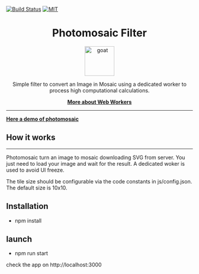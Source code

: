 [![Build Status](https://travis-ci.org/bayesianforce/photomosaic.svg?branch=master)](https://travis-ci.org/bayesianforce/photomosaic)
[![MIT](https://img.shields.io/npm/l/gccx.svg)](https://github.com/bayesianforce/photomosaic/blob/master/README.md)

<div align="center">
<h1>Photomosaic Filter</h1>

<a href="https://www.emojione.com/emoji/1f410">
<img height="80" width="80" alt="goat" src="https://raw.githubusercontent.com/kentcdodds/react-testing-library/master/other/goat.png" />
</a>

<p>Simple filter to convert an Image in Mosaic using a dedicated worker to process high computational calculations.</p>

[**More about Web Workers**](https://developer.mozilla.org/en-US/docs/Web/API/Web_Workers_API/Using_web_workers)

</div>

<hr />

[**Here a demo of photomosaic**](https://photomosaicool.herokuapp.com/)

## How it works

---

Photomosaic turn an image to mosaic downloading SVG from server. You just need to load your image and wait for the result.
A dedicated woker is used to avoid UI freeze.

The tile size should be configurable via the code constants in js/config.json.
The default size is 10x10.

## Installation

-   npm install

## launch

-   npm run start

check the app on http://localhost:3000

